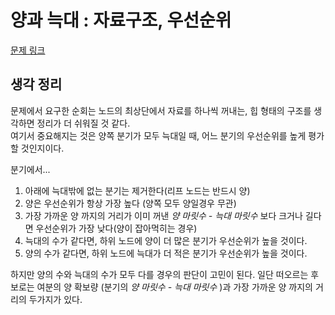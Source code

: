 # 양과 늑대 : 자료구조, 우선순위

[문제 링크](https://school.programmers.co.kr/learn/courses/30/lessons/92343)

## 생각 정리

문제에서 요구한 순회는 노드의 최상단에서 자료를 하나씩 꺼내는, 힙 형태의 구조를 생각하면 정리가 더 쉬워질 것 같다.  
여기서 중요해지는 것은 양쪽 분기가 모두 늑대일 때, 어느 분기의 우선순위를 높게 평가할 것인지이다.

분기에서...

1. 아래에 늑대밖에 없는 분기는 제거한다(리프 노드는 반드시 양)
1. 양은 우선순위가 항상 가장 높다 (양쪽 모두 양일경우 무관)
1. 가장 가까운 양 까지의 거리가 이미 꺼낸 _양 마릿수 - 늑대 마릿수_ 보다 크거나 길다면 우선순위가 가장 낮다(양이 잡아먹히는 경우)
1. 늑대의 수가 같다면, 하위 노드에 양이 더 많은 분기가 우선순위가 높을 것이다.
1. 양의 수가 같다면, 하위 노드에 늑대가 더 적은 분기가 우선순위가 높을 것이다.

하지만 양의 수와 늑대의 수가 모두 다를 경우의 판단이 고민이 된다. 일단 떠오르는 후보로는 여분의 양 확보량 (분기의 _양 마릿수 - 늑대 마릿수_ )과 가장 가까운 양 까지의 거리의 두가지가 있다. 
